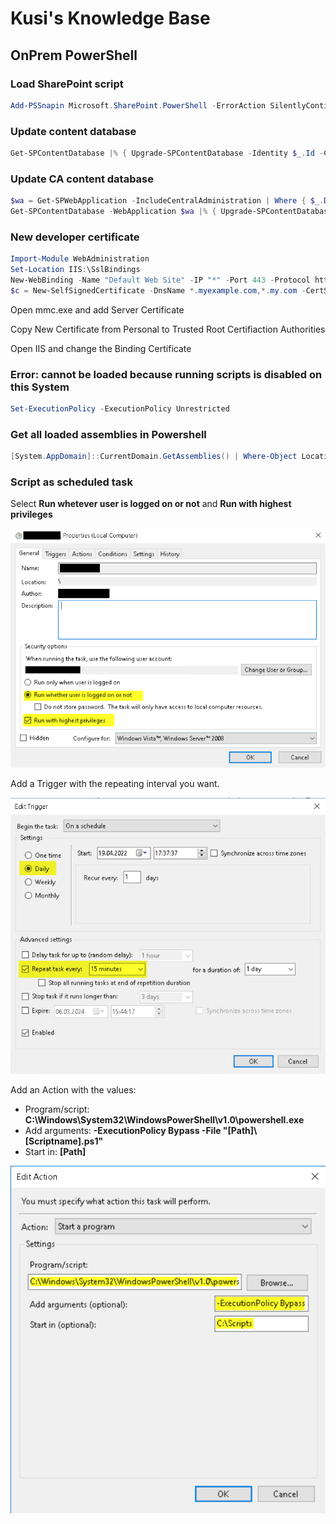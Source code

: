 # Kusi's Knowledge Base

## OnPrem PowerShell

### Load SharePoint script

```powershell
Add-PSSnapin Microsoft.SharePoint.PowerShell -ErrorAction SilentlyContinue
```

### Update content database

```powershell
Get-SPContentDatabase |% { Upgrade-SPContentDatabase -Identity $_.Id -Confirm:$false }
```

### Update CA content database

```powershell
$wa = Get-SPWebApplication -IncludeCentralAdministration | Where { $_.DefaultServerComment -eq "SharePoint Central Administration v4"}
Get-SPContentDatabase -WebApplication $wa |% { Upgrade-SPContentDatabase -Identity $_.Id -Confirm:$false }
```

### New developer certificate

```powershell
Import-Module WebAdministration
Set-Location IIS:\SslBindings
New-WebBinding -Name "Default Web Site" -IP "*" -Port 443 -Protocol https
$c = New-SelfSignedCertificate -DnsName *.myexample.com,*.my.com -CertStoreLocation cert:\LocalMachine\My
```

Open mmc.exe and add Server Certificate

Copy New Certificate from Personal to Trusted Root Certifiaction Authorities

Open IIS and change the Binding Certificate

### Error: cannot be loaded because running scripts is disabled on this System

```powershell
Set-ExecutionPolicy -ExecutionPolicy Unrestricted
```

### Get all loaded assemblies in Powershell

```powershell
[System.AppDomain]::CurrentDomain.GetAssemblies() | Where-Object Location | Sort-Object -Property FullName | Select-Object -Property Name, Location, Version | Out-GridView
```

### Script as scheduled task

Select **Run whetever user is logged on or not** and **Run with highest privileges**

![Scheduled Task](./assets/ScheduledTask.png)

Add a Trigger with the repeating interval you want.

![Scheduled Task Trigger](./assets/ScheduledTaskTrigger.png)

Add an Action with the values:

- Program/script: **C:\Windows\System32\WindowsPowerShell\v1.0\powershell.exe**
- Add arguments: **-ExecutionPolicy Bypass -File "[Path]\\[Scriptname].ps1"**
- Start in: **[Path]**

![Scheduled Task Action](./assets/ScheduledTaskAction.png)
